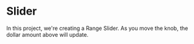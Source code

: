 # Slider

In this project, we're creating a Range Slider. As you move the knob, the dollar amount above will update.
